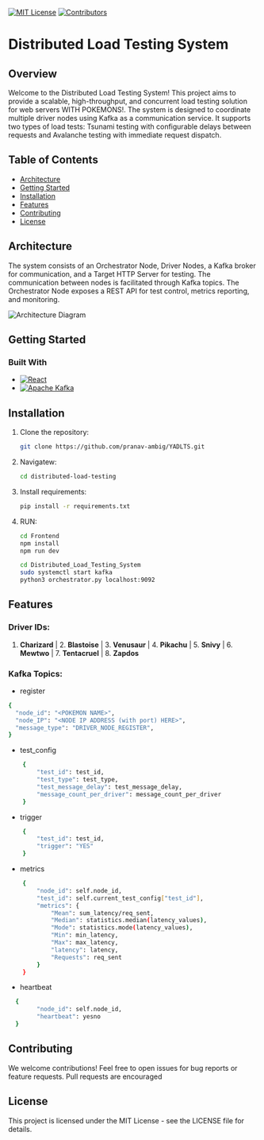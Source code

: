 [![MIT License][license-shield]][license-url]
[![Contributors][contributors-shield]][contributors-url]
# Distributed Load Testing System

## Overview

Welcome to the Distributed Load Testing System! This project aims to provide a scalable, high-throughput, and concurrent load testing solution for web servers WITH POKEMONS!. The system is designed to coordinate multiple driver nodes using Kafka as a communication service. It supports two types of load tests: Tsunami testing with configurable delays between requests and Avalanche testing with immediate request dispatch.

## Table of Contents

- [Architecture](#architecture)
- [Getting Started](#getting-started)
- [Installation](#Installation)
- [Features](#features)
- [Contributing](#contributing)
- [License](#license)

## Architecture

The system consists of an Orchestrator Node, Driver Nodes, a Kafka broker for communication, and a Target HTTP Server for testing. The communication between nodes is facilitated through Kafka topics. The Orchestrator Node exposes a REST API for test control, metrics reporting, and monitoring.

![Architecture Diagram](https://github.com/Cloud-Computing-Big-Data/RR-Team-11-Distributed-Load-Testing-System/blob/main/Architecture.png)

## Getting Started

### Built With

* [![React][React.js]][React-url]
* [![Apache Kafka][Apache Kafka.js]][kafka-url]

## Installation

1. Clone the repository:

   ```bash
   git clone https://github.com/pranav-ambig/YADLTS.git

2. Navigatew:

   ```bash
   cd distributed-load-testing


3. Install requirements:

   ```bash
   pip install -r requirements.txt

4. RUN:

   ```bash
   cd Frontend
   npm install
   npm run dev
   ```
   ```bash
   cd Distributed_Load_Testing_System
   sudo systemctl start kafka
   python3 orchestrator.py localhost:9092
   
## Features
### Driver IDs:
1. **Charizard** | 2. **Blastoise** | 3. **Venusaur** | 4. **Pikachu** | 5. **Snivy** | 6. **Mewtwo** | 7. **Tentacruel** | 8. **Zapdos**

### Kafka Topics:
* register
```bash
{
  "node_id": "<POKEMON NAME>",
  "node_IP": "<NODE IP ADDRESS (with port) HERE>",
  "message_type": "DRIVER_NODE_REGISTER",
}
```
* test_config
```bash
    {
        "test_id": test_id,
        "test_type": test_type,
        "test_message_delay": test_message_delay,
        "message_count_per_driver": message_count_per_driver
    }
```
* trigger
```bash
    {
        "test_id": test_id,
        "trigger": "YES"
    }
```
* metrics
```bash
    {
        "node_id": self.node_id,
        "test_id": self.current_test_config["test_id"],
        "metrics": {
            "Mean": sum_latency/req_sent,
            "Median": statistics.median(latency_values),
            "Mode": statistics.mode(latency_values),
            "Min": min_latency,
            "Max": max_latency,
            "latency": latency,
            "Requests": req_sent
        }
    }
```
* heartbeat
```bash
  {
        "node_id": self.node_id,
        "heartbeat": yesno
  }
```

## Contributing
We welcome contributions! Feel free to open issues for bug reports or feature requests. Pull requests are encouraged

## License
This project is licensed under the MIT License - see the LICENSE file for details.


<!-- MARKDOWN LINKS & IMAGES -->

[contributors-shield]: https://img.shields.io/github/contributors/othneildrew/Best-README-Template.svg?style=for-the-badge
[contributors-url]: https://github.com/pranav-ambig/YADLTS/graphs/contributors
[license-shield]: https://img.shields.io/github/license/othneildrew/Best-README-Template.svg?style=for-the-badge
[license-url]: https://github.com/pranav-ambig/YADLTS

[React.js]: https://img.shields.io/badge/React-20232A?style=for-the-badge&logo=react&logoColor=61DAFB
[React-url]: https://reactjs.org/

[Apache Kafka.js]: https://img.shields.io/badge/Apache%20Kafka-000?style=for-the-badge&logo=apachekafka
[kafka-url]: https://kafka.apache.org/

